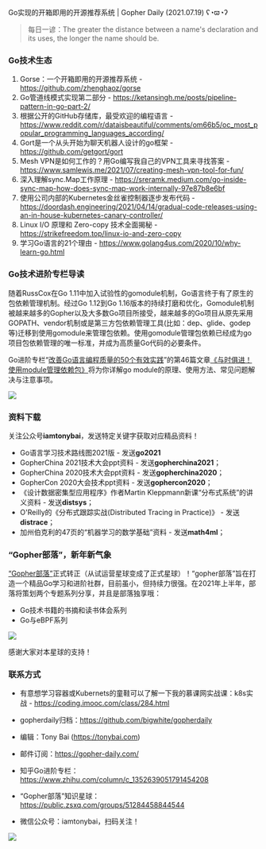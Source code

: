 Go实现的开箱即用的开源推荐系统 | Gopher Daily (2021.07.19) ʕ◔ϖ◔ʔ

>每日一谚：The greater the distance between a name's declaration and its uses, the longer the name should be.

### Go技术生态

1. Gorse：一个开箱即用的开源推荐系统 - https://github.com/zhenghaoz/gorse
2. Go管道线模式实现第二部分 - https://ketansingh.me/posts/pipeline-pattern-in-go-part-2/
3. 根据公开的GitHub存储库，最受欢迎的编程语言 - https://www.reddit.com/r/dataisbeautiful/comments/om66b5/oc_most_popular_programming_languages_according/
4. Gort是一个从头开始为聊天机器人设计的go框架 - https://github.com/getgort/gort
5. Mesh VPN是如何工作的？用Go编写我自己的VPN工具来寻找答案 - https://www.samlewis.me/2021/07/creating-mesh-vpn-tool-for-fun/
6. 深入理解sync.Map工作原理 - https://sreramk.medium.com/go-inside-sync-map-how-does-sync-map-work-internally-97e87b8e6bf
7. 使用公司内部的Kubernetes金丝雀控制器逐步发布代码 - https://doordash.engineering/2021/04/14/gradual-code-releases-using-an-in-house-kubernetes-canary-controller/
8. Linux I/O 原理和 Zero-copy 技术全面揭秘 - https://strikefreedom.top/linux-io-and-zero-copy
9. 学习Go语言的21个理由 - https://www.golang4us.com/2020/10/why-learn-go.html

### Go技术进阶专栏导读

随着RussCox在Go 1.11中加入试验性的gomodule机制，Go语言终于有了原生的包依赖管理机制。经过Go 1.12到Go 1.16版本的持续打磨和优化，Gomodule机制被越来越多的Gopher以及大多数Go项目所接受，越来越多的Go项目从原先采用GOPATH、vendor机制或是第三方包依赖管理工具(比如：dep、glide、godep等)迁移到使用gomodule来管理包依赖。使用gomodule管理包依赖已经成为go项目包依赖管理的唯一标准，并成为高质量Go代码的必要条件。

Go进阶专栏“[改善Go语⾔编程质量的50个有效实践](https://mp.weixin.qq.com/s/RThCEQOdytQxwrMP7XRTRw)”的第46篇文章[《与时俱进！使用module管理依赖包》](https://www.imooc.com/read/87/article/2476)将为你详解go module的原理、使用方法、常见问题解决与注意事项。

![](http://image.tonybai.com/img/202011/go-column-pgo-with-qr-and-text.png)


### 资料下载

关注公众号**iamtonybai**，发送特定关键字获取对应精品资料！

* Go语言学习技术路线图2021版 - 发送**go2021**
* GopherChina 2021技术大会ppt资料 - 发送**gopherchina2021**；
* GopherChina 2020技术大会ppt资料 - 发送**gopherchina2020**；
* GopherCon 2020大会技术ppt资料 - 发送**gophercon2020**；
* 《设计数据密集型应用程序》作者Martin Kleppmann新课“分布式系统”的讲义资料 - 发送**distsys**；
* O'Reilly的《分布式跟踪实战(Distributed Tracing in Practice)》 - 发送**distrace**；
* 加州伯克利的47页的“机器学习的数学基础”资料 - 发送**math4ml**；

### “Gopher部落”，新年新气象

[“Gopher部落”](https://mp.weixin.qq.com/s/jUqAL7hf2GmMun64BJufEA)正式转正（从试运营星球变成了正式星球）！“gopher部落”旨在打造一个精品Go学习和进阶社群，目前虽小，但持续力很强。在2021年上半年，部落将策划两个专题系列分享，并且是部落独享哦：

* Go技术书籍的书摘和读书体会系列
* Go与eBPF系列

![](http://image.tonybai.com/img/202103/gopher-tribe-zsxq-card.png)

感谢大家对本星球的支持！

### 联系方式

* 有意想学习容器或Kubernets的童鞋可以了解一下我的慕课网实战课：k8s实战 - https://coding.imooc.com/class/284.html
* gopherdaily归档：https://github.com/bigwhite/gopherdaily

* 编辑：Tony Bai (https://tonybai.com)
* 邮件订阅：https://gopher-daily.com/
* 知乎Go进阶专栏：https://www.zhihu.com/column/c_1352639051791454208
* “Gopher部落”知识星球：https://public.zsxq.com/groups/51284458844544
* 微信公众号：iamtonybai，扫码关注！

![](http://image.tonybai.com/img/202011/qrcode_for_iamtonybai.jpg)

